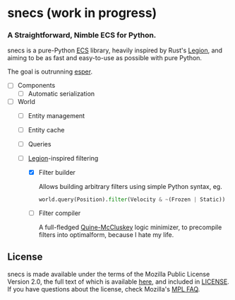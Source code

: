 # snecs (work in progress)
### A Straightforward, Nimble ECS for Python.

snecs is a pure-Python [ECS] library, heavily inspired by Rust's [Legion], and
aiming to be as fast and easy-to-use as possible with pure Python.

The goal is outrunning [esper].


- [ ] Components
  - [ ] Automatic serialization
- [ ] World
  - [ ] Entity management
  - [ ] Entity cache
  - [ ] Queries
  
  - [ ] [Legion]-inspired filtering
    - [x] Filter builder
          
      Allows building arbitrary filters using simple Python syntax, eg.
      ```python
      world.query(Position).filter(Velocity & ~(Frozen | Static))
      ```
    - [ ] Filter compiler
    
      A full-fledged [Quine-McCluskey] logic minimizer, to precompile filters
      into optimalform, because I hate my life. 
    
    


## License

snecs is made available under the terms of the Mozilla Public License Version 
2.0, the full text of which is available [here], and included in [LICENSE].
If you have questions about the license, check Mozilla's [MPL FAQ].

[ECS]: https://en.wikipedia.org/wiki/Entity_component_system
[Legion]: https://github.com/TomGillen/legion
[esper]: https://github.com/benmoran56/esper
[Quine-McCluskey]: https://en.wikipedia.org/wiki/Quine%E2%80%93McCluskey_algorithm
[here]: https://www.mozilla.org/en-US/MPL/2.0/
[LICENSE]: ./LICENSE
[MPL FAQ]: https://www.mozilla.org/en-US/MPL/2.0/FAQ/
